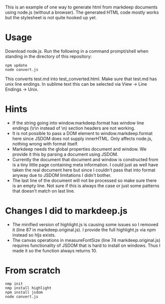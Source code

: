 This is an example of one way to generate html from markdeep documents using node.js (without a browser).
The generated HTML code mostly works but the stylesheet is not quite hooked up yet.

Usage
=====
Download node.js. Run the following in a command prompt/shell when standing in the directory of this repository:
~~~~~~~~~~
npm update
node convert.js
~~~~~~~~~~
This converts test.md into test_converted.html. Make sure that test.md has unix line endings. In sublime text this can be selected via View -> Line Endings -> Unix.

Hints
=====
* If the string going into window.markdeep.format has window line endings (\r\n instead of \n) section headers are not working.
* It is not possible to pass a DOM element to window.markdeep.format here since JSDOM does not supply innerHTML. Only affects node.js, nothing wrong with format itself.
* Markdeep needs the global properties document and window. We provide it this by parsing a document using JSDOM.
* Currently the document that document and window is constructed from is a tiny little page containing meta information. I could just as well have taken the real document here but since I couldn't pass that into format anyway due to JSDOM limitations I didn't bother.
* The last line of the document will not be processed so make sure there is an empty line. Not sure if this is always the case or just some patterns that doesn't match on last line.

Changes I did to markdeep.js
============================
* The minified version of highlight.js is causing some issues so I removed it (line 87 in markdeep.original.js). I provide the full highlight.js via npm instead so hljs exists.
* The canvas operations in measureFontSize (line 74 markdeep.original.js) requires functionality of JSDOM that is hard to install on windows. Thus I made it so the function always returns 10.

From scratch
============
~~~~~~~~~~
nmp init
nmp install highlight
npm install jsdom
node convert.js
~~~~~~~~~~
